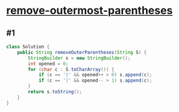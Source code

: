 # [remove-outermost-parentheses](https://leetcode-cn.com/problems/remove-outermost-parentheses/) 

## #1

```java
class Solution {
    public String removeOuterParentheses(String S) {
        StringBuilder s = new StringBuilder();
        int opened = 0;
        for (char c : S.toCharArray()) {
            if (c == '(' && opened++ > 0) s.append(c);
            if (c == ')' && opened-- > 1) s.append(c);
        }
        return s.toString();
    }
} 

```






